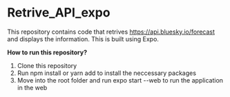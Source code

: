 # Retrive_API_expo
This repository contains code that retrives https://api.bluesky.io/forecast and displays the information. This is built using Expo.

**How to run this repository?**
1. Clone this repository
2. Run npm install or yarn add to install the neccessary packages
3. Move into the root folder and run expo start --web to run the application in the web
